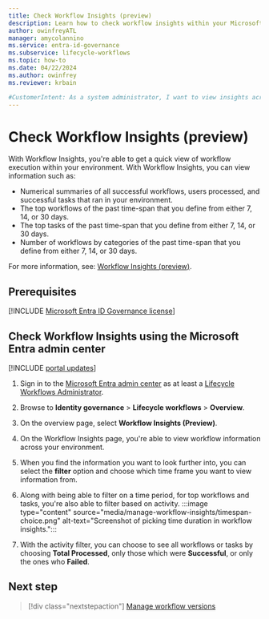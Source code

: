 ```yaml
---
title: Check Workflow Insights (preview)
description: Learn how to check workflow insights within your Microsoft Entra tenant.
author: owinfreyATL
manager: amycolannino
ms.service: entra-id-governance
ms.subservice: lifecycle-workflows
ms.topic: how-to
ms.date: 04/22/2024
ms.author: owinfrey
ms.reviewer: krbain

#CustomerIntent: As a system administrator, I want to view insights across my environment so that I know which workflows, or tasks, are being used the most.
---
```


# Check Workflow Insights (preview)

With Workflow Insights, you're able to get a quick view of workflow execution within your environment. With Workflow Insights, you can view information such as:

- Numerical summaries of all successful workflows, users processed, and successful tasks that ran in your environment.
- The top workflows of the past time-span that you define from either 7, 14, or 30 days.
- The top tasks of the past time-span that you define from either 7, 14, or 30 days.
- Number of workflows by categories of the past time-span that you define from either 7, 14, or 30 days.


For more information, see: [Workflow Insights (preview)](lifecycle-workflow-history.md#workflow-insights-preview).

## Prerequisites

[!INCLUDE [Microsoft Entra ID Governance license](~/includes/entra-entra-governance-license.md)]


## Check Workflow Insights using the Microsoft Entra admin center

[!INCLUDE [portal updates](~/includes/portal-update.md)]

1. Sign in to the [Microsoft Entra admin center](https://entra.microsoft.com) as at least a [Lifecycle Workflows Administrator](~/identity/role-based-access-control/permissions-reference.md#lifecycle-workflows-administrator).

1. Browse to **Identity governance** > **Lifecycle workflows** > **Overview**. 

1. On the overview page, select **Workflow Insights (Preview)**.

1. On the Workflow Insights page, you're able to view workflow information across your environment.

1. When you find the information you want to look further into, you can select the **filter** option and choose which time frame you want to view information from.

1. Along with being able to filter on a time period, for top workflows and tasks, you're also able to filter based on activity.
    :::image type="content" source="media/manage-workflow-insights/timespan-choice.png" alt-text="Screenshot of picking time duration in workflow insights.":::
1. With the activity filter, you can choose to see all workflows or tasks by choosing **Total Processed**, only those which were **Successful**, or only the ones who **Failed**.



## Next step

> [!div class="nextstepaction"]
> [Manage workflow versions](manage-workflow-tasks.md)

